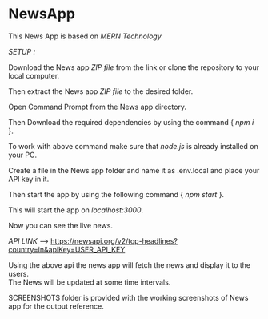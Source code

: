 # NewsApp
This News App is based on *MERN Technology*

*SETUP :*   

  Download the News app *ZIP file* from the link or clone the repository to your local computer.  
  
  Then extract the  News app *ZIP file* to the desired folder.  
  
  Open Command Prompt from the  News app directory.  
  
  Then Download the required dependencies by using the command   { *npm i* }.  
  
  To work with above command make sure that *node.js* is already installed on your PC.  
  
  Create a file in the News app folder and name it as .env.local  and  place your API key in it.   
  
  Then start the app by using the following command   { *npm start* }.  
  
  This will start the app on *localhost:3000*.  
  
Now you can see the live news.  

*API LINK* --> https://newsapi.org/v2/top-headlines?country=in&apiKey=USER_API_KEY  
  
Using the above api the news app will fetch the news and display it to the users.  
The News will be updated at some time intervals.  
  
SCREENSHOTS folder is provided with the working screenshots of  News app for the output reference.
